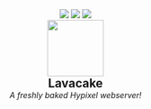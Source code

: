 <div align="center">
    <img src="https://img.shields.io/badge/made%20for-bun-peru">
    <img src="https://img.shields.io/badge/%20for-bun-peru">
    <img src="https://img.shields.io/badge/made%20for-bun-peru">
    <br/>
    <img src="https://cdn.discordapp.com/attachments/1071274344019398748/1153760402799349760/lavacake.png" height="100">
    <br/>
    <b style="font-size: 1.5em">Lavacake</b><br>
    <i>A freshly baked Hypixel webserver!</i>
</div>
